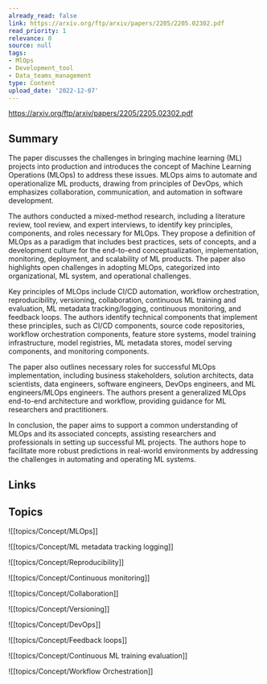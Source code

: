 ```yaml
---
already_read: false
link: https://arxiv.org/ftp/arxiv/papers/2205/2205.02302.pdf
read_priority: 1
relevance: 0
source: null
tags:
- MlOps
- Development_tool
- Data_teams_management
type: Content
upload_date: '2022-12-07'
---
```


https://arxiv.org/ftp/arxiv/papers/2205/2205.02302.pdf
## Summary

The paper discusses the challenges in bringing machine learning (ML) projects into production and introduces the concept of Machine Learning Operations (MLOps) to address these issues. MLOps aims to automate and operationalize ML products, drawing from principles of DevOps, which emphasizes collaboration, communication, and automation in software development.

The authors conducted a mixed-method research, including a literature review, tool review, and expert interviews, to identify key principles, components, and roles necessary for MLOps. They propose a definition of MLOps as a paradigm that includes best practices, sets of concepts, and a development culture for the end-to-end conceptualization, implementation, monitoring, deployment, and scalability of ML products. The paper also highlights open challenges in adopting MLOps, categorized into organizational, ML system, and operational challenges.

Key principles of MLOps include CI/CD automation, workflow orchestration, reproducibility, versioning, collaboration, continuous ML training and evaluation, ML metadata tracking/logging, continuous monitoring, and feedback loops. The authors identify technical components that implement these principles, such as CI/CD components, source code repositories, workflow orchestration components, feature store systems, model training infrastructure, model registries, ML metadata stores, model serving components, and monitoring components.

The paper also outlines necessary roles for successful MLOps implementation, including business stakeholders, solution architects, data scientists, data engineers, software engineers, DevOps engineers, and ML engineers/MLOps engineers. The authors present a generalized MLOps end-to-end architecture and workflow, providing guidance for ML researchers and practitioners.

In conclusion, the paper aims to support a common understanding of MLOps and its associated concepts, assisting researchers and professionals in setting up successful ML projects. The authors hope to facilitate more robust predictions in real-world environments by addressing the challenges in automating and operating ML systems.
## Links


## Topics

![[topics/Concept/MLOps]]

![[topics/Concept/ML metadata tracking logging]]

![[topics/Concept/Reproducibility]]

![[topics/Concept/Continuous monitoring]]

![[topics/Concept/Collaboration]]

![[topics/Concept/Versioning]]

![[topics/Concept/DevOps]]

![[topics/Concept/Feedback loops]]

![[topics/Concept/Continuous ML training evaluation]]

![[topics/Concept/Workflow Orchestration]]